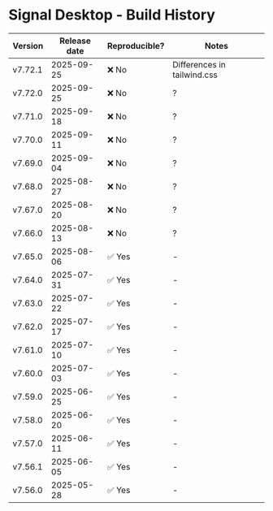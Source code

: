 # Signal Desktop - Build History

| Version | Release date | Reproducible? | Notes |
|---------|--------------|---------------|-------|
| v7.72.1 | 2025-09-25   | ❌ No         | Differences in tailwind.css |
| v7.72.0 | 2025-09-25   | ❌ No         | ? |
| v7.71.0 | 2025-09-18   | ❌ No         | ? |
| v7.70.0 | 2025-09-11   | ❌ No         | ? |
| v7.69.0 | 2025-09-04   | ❌ No         | ? |
| v7.68.0 | 2025-08-27   | ❌ No         | ? |
| v7.67.0 | 2025-08-20   | ❌ No         | ? |
| v7.66.0 | 2025-08-13   | ❌ No         | ? |
| v7.65.0 | 2025-08-06   | ✅ Yes        | - |
| v7.64.0 | 2025-07-31   | ✅ Yes        | - |
| v7.63.0 | 2025-07-22   | ✅ Yes        | - |
| v7.62.0 | 2025-07-17   | ✅ Yes        | - |
| v7.61.0 | 2025-07-10   | ✅ Yes        | - |
| v7.60.0 | 2025-07-03   | ✅ Yes        | - |
| v7.59.0 | 2025-06-25   | ✅ Yes        | - |
| v7.58.0 | 2025-06-20   | ✅ Yes        | - |
| v7.57.0 | 2025-06-11   | ✅ Yes        | - |
| v7.56.1 | 2025-06-05   | ✅ Yes        | - |
| v7.56.0 | 2025-05-28   | ✅ Yes        | - |
